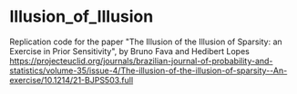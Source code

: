 # Illusion_of_Illusion
Replication code for the paper "The Illusion of the Illusion of Sparsity: an Exercise in Prior Sensitivity", by Bruno Fava and Hedibert Lopes
https://projecteuclid.org/journals/brazilian-journal-of-probability-and-statistics/volume-35/issue-4/The-illusion-of-the-illusion-of-sparsity--An-exercise/10.1214/21-BJPS503.full
